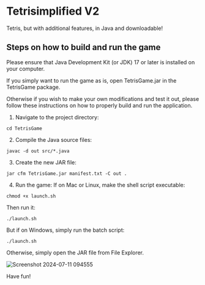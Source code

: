 # Tetrisimplified V2
 Tetris, but with additional features, in Java and downloadable!

## Steps on how to build and run the game
Please ensure that Java Development Kit (or JDK) 17 or later is installed on your computer.

If you simply want to run the game as is, open TetrisGame.jar in the TetrisGame package.

Otherwise if you wish to make your own modifications and test it out, please follow these instructions on how to properly build and run the application.

1. Navigate to the project directory:
```
cd TetrisGame
```

2. Compile the Java source files:
```
javac -d out src/*.java
```

3. Create the new JAR file:
```
jar cfm TetrisGame.jar manifest.txt -C out .
```

4. Run the game:
If on Mac or Linux, make the shell script executable:
```
chmod +x launch.sh
```
Then run it:
```
./launch.sh
```
But if on Windows, simply run the batch script:
```
./launch.sh
```
Otherwise, simply open the JAR file from File Explorer.

![Screenshot 2024-07-11 094555](https://github.com/aallendarmawan/Tetrisimplified-V2/assets/110092516/6e009161-e1d5-4222-88ae-9b19924f1d77)

Have fun!
